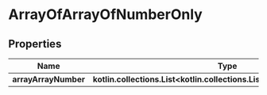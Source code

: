 
# ArrayOfArrayOfNumberOnly

## Properties
Name | Type | Description | Notes
------------ | ------------- | ------------- | -------------
**arrayArrayNumber** | **kotlin.collections.List&lt;kotlin.collections.List&lt;java.math.BigDecimal&gt;&gt;** |  |  [optional]



